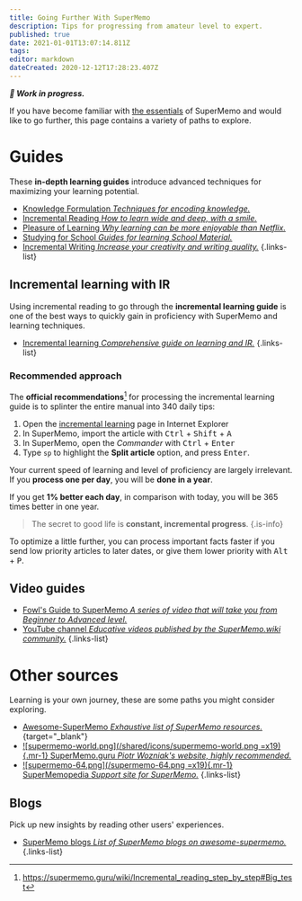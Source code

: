 ```yaml
---
title: Going Further With SuperMemo
description: Tips for progressing from amateur level to expert.
published: true
date: 2021-01-01T13:07:14.811Z
tags: 
editor: markdown
dateCreated: 2020-12-12T17:28:23.407Z
---
```


_**🚧 Work in progress.**_

If you have become familiar with [the essentials](/supermemo) of SuperMemo and would like to go further, this page contains a variety of paths to explore.

# Guides

These **in-depth learning guides** introduce advanced techniques for maximizing your learning potential. 

- [<span style="color: #666;" class="mdi mdi-text-box-check mr-1"></span> Knowledge Formulation *Techniques for encoding knowledge.*](/learning/knowledge-formulation)
- [<span style="color: #666;" class="mdi mdi-book-open-page-variant-outline mr-1"></span> Incremental Reading *How to learn wide and deep, with a smile.*](/learning/incremental-reading)
- [<span style="color: #666;" class="mdi mdi-emoticon mr-1"></span> Pleasure of Learning *Why learning can be more enjoyable than Netflix.*](/learning/pleasure-of-learning)
- [<span style="color: #666;" class="mdi mdi-school-outline mr-1"></span> Studying for School *Guides for learning School Material.*](/learning/school)
- [<span style="color: #666;" class="mdi mdi-fountain-pen-tip mr-1"></span> Incremental Writing *Increase your creativity and writing quality.*](/learning/incremental-writing)
{.links-list}

## Incremental learning with IR

Using incremental reading to go through the **incremental learning guide** is one of the best ways to quickly gain in proficiency with SuperMemo and learning techniques.

- [Incremental learning *Comprehensive guide on learning and IR.*](https://help.supermemo.org/index.php?title=Incremental_learning#What_is_incremental_learning.3F)
{.links-list}

### Recommended approach

The **official recommendations**[^1] for processing the incremental learning guide is to splinter the entire manual into 340 daily tips:

1. Open the [incremental learning](https://help.supermemo.org/index.php?title=Incremental_learning) page in Internet Explorer
2. In SuperMemo, import the article with <kbd>Ctrl</kbd> + <kbd>Shift</kbd> + <kbd>A</kbd>
3. In SuperMemo, open the *Commander* with <kbd>Ctrl</kbd> + <kbd>Enter</kbd>
4. Type `sp` to highlight the **Split article** option, and press <kbd>Enter</kbd>.

Your current speed of learning and level of proficiency are largely irrelevant. If you **process one per day**, you will be **done in a year**.

If you get **1% better each day**, in comparison with today, you will be 365 times better in one year.

> The secret to good life is **constant, incremental progress**.
{.is-info}

To optimize a little further, you can process important facts faster if you send low priority articles to later dates, or give them lower priority with <kbd>Alt</kbd> + <kbd>P</kbd>. 

## Video guides

- [Fowl's Guide to SuperMemo *A series of video that will take you from Beginner to Advanced level.*](https://www.youtube.com/playlist?list=PL7RwmzKKAH8eKbDpOe5e-Omfp2Zqed6U1)
- [YouTube channel *Educative videos published by the SuperMemo.wiki community.*](https://www.youtube.com/c/SuperMemoWiki)
{.links-list}

# Other sources

Learning is your own journey, these are some paths you might consider exploring.

- [<span style="color: black;" class="mdi mdi-github mr-1"></span> Awesome-SuperMemo *Exhaustive list of SuperMemo resources.*](https://github.com/supermemo/awesome-supermemo){target="_blank"}
- [![supermemo-world.png](/shared/icons/supermemo-world.png =x19){.mr-1} SuperMemo.guru *Piotr Wozniak's website, highly recommended.*](https://supermemo.guru/)
- [![supermemo-64.png](/supermemo-64.png =x19){.mr-1} SuperMemopedia *Support site for SuperMemo.*](http://supermemopedia.com/)
{.links-list}

## Blogs

Pick up new insights by reading other users' experiences.

- [<span style="color: black;" class="mdi mdi-github mr-1"></span> SuperMemo blogs *List of SuperMemo blogs on awesome-supermemo.*](https://github.com/supermemo/awesome-supermemo#blogs)
{.links-list}


[^1]: https://supermemo.guru/wiki/Incremental_reading_step_by_step#Big_test